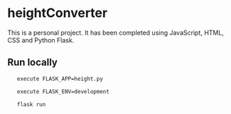 # heightConverter
This is a personal project. It has been completed using JavaScript, HTML, CSS and Python Flask.

## Run locally


```bash
   execute FLASK_APP=height.py
```

```bash
   execute FLASK_ENV=development
```

```bash
   flask run
```


